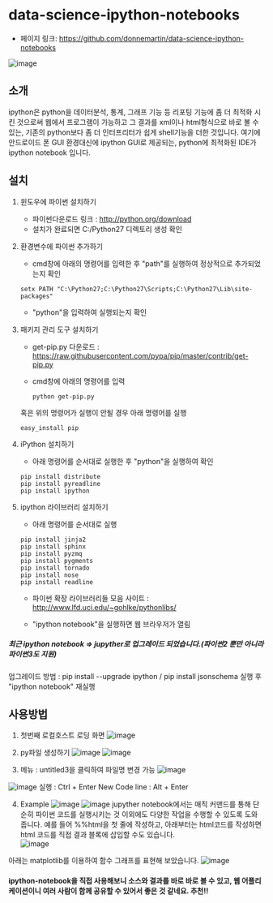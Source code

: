 # data-science-ipython-notebooks

- 페이지 링크: https://github.com/donnemartin/data-science-ipython-notebooks

 ![image](http://cfile5.uf.tistory.com/original/2277B8505294B23E2B7BCA)

## 소개
 ipython은 python을 데이터분석, 통계, 그래프 기능 등 리포팅 기능에 좀 더 최적화 시킨 것으로써 웹에서 프로그램이 가능하고 그 결과를 xml이나 html형식으로 바로 볼 수 있는, 기존의 python보다 좀 더 인터프리터가 쉽게 shell기능을 더한 것입니다.
 여기에 안드로이드 폰 GUI 환경대신에 ipython GUI로 제공되는, python에 최적화된 IDE가 ipython notebook 입니다.


## 설치 
 1. 윈도우에 파이썬 설치하기
 	- 파이썬다운로드 링크 : http://python.org/download
 	- 설치가 완료되면 C:/Python27 디렉토리 생성 확인

 2. 환경변수에 파이썬 추가하기
 	- cmd창에 아래의 명령어를 입력한 후 "path"를 실행하여 정상적으로 추가되었는지 확인

 	 ```
	 setx PATH "C:\Python27;C:\Python27\Scripts;C:\Python27\Lib\site-packages"
	 ```
	- "python"을 입력하여 실행되는지 확인

 3. 패키지 관리 도구 설치하기
 	- get-pip.py 다운로드 : https://raw.githubusercontent.com/pypa/pip/master/contrib/get-pip.py
 	- cmd창에 아래의 명령어를 입력

 	  ```
	  python get-pip.py
	  ```
	
	혹은 위의 명령어가 실행이 안될 경우 아래 명령어를 실행
	 ```
	 easy_install pip
	 ```

 4. iPython 설치하기
 	- 아래 명령어를 순서대로 실행한 후 "python"을 실행하여 확인
 	```
	pip install distribute
	pip install pyreadline
	pip install ipython 
	```

 5. ipython 라이브러리 설치하기
 	- 아래 명령어를 순서대로 실행
 	```
	pip install jinja2 
	pip install sphinx 
	pip install pyzmq 
	pip install pygments 
	pip install tornado 
	pip install nose 
	pip install readline
	```
	- 파이썬 확장 라이브러리들 모음 사이트 : http://www.lfd.uci.edu/~gohlke/pythonlibs/

	- "ipython notebook"을 실행하면 웹 브라우저가 열림

 ##### 최근 ipython notebook => jupyther로 업그레이드 되었습니다.(파이썬2 뿐만 아니라 파이썬3도 지원) 
   업그레이드 방법 : pip install --upgrade ipython / pip install jsonschema 실행 후 "ipython notebook" 재실행

## 사용방법
 1. 첫번째 로컬호스트 로딩 화면
 ![image](../img/017-19-01.png)

 2. py파일 생성하기
 ![image](../img/017-19-02.png) 
 ![image](../img/017-19-03.png)

 3. 메뉴 : untitled3을 클릭하여 파일명 변경 가능
 ![image](../img/017-19-04.png) 
 
 ![image](../img/017-19-05.png)
 실행 : Ctrl + Enter
 New Code line : Alt + Enter

 4. Example
 ![image](../img/017-19-06.png)
 ![image](../img/017-19-07.png)
 jupyther notebook에서는 매직 커맨드를 통해 단순히 파이썬 코드를 실행시키는 것 이외에도 다양한 작업을 수행할 수 있도록 도와줍니다. 예를 들어 %%html을 첫 줄에 작성하고, 아래부터는 html코드를 작성하면 html 코드를 직접 결과 블록에 삽입할 수도 있습니다.  
 ![image](../img/017-19-08.png)

 아래는 matplotlib를 이용하여 함수 그래프를 표현해 보았습니다.
 ![image](../img/017-19-09.png)


#### ipython-notebook을 직접 사용해보니 소스와 결과를 바로 바로 볼 수 있고, 웹 어플리케이션이니 여러 사람이 함께 공유할 수 있어서 좋은 것 같네요. 추천!!
